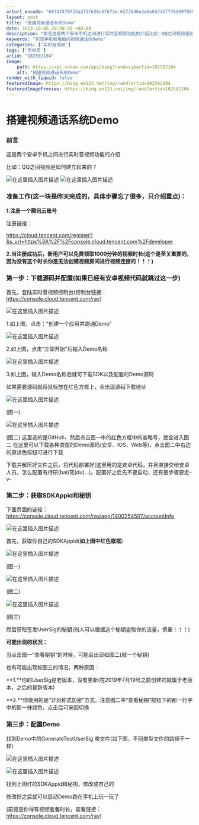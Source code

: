 ```yaml
---
arturl_encode: "68747470733a2f2f626c6f672e:6373646e2e6e65742f77656978696e5f34333733383436392f:61727469636c652f64657461696c732f313032353032313034"
layout: post
title: "搭建视频通话系统Demo"
date: 2023-10-05 20:50:30 +08:00
description: "前言这是两个安卓手机之间进行实时音视频功能的介绍比如：QQ之间视频是如何建立起来的？准备工作(这一块"
keywords: "实现手机和电脑间视频通话的demo"
categories: ['实时音视频']
tags: ['无标签']
artid: "102502104"
image:
    path: https://api.vvhan.com/api/bing?rand=sj&artid=102502104
    alt: "搭建视频通话系统Demo"
render_with_liquid: false
featuredImage: https://bing.ee123.net/img/rand?artid=102502104
featuredImagePreview: https://bing.ee123.net/img/rand?artid=102502104
---
```


# 搭建视频通话系统Demo

### 前言

这是两个安卓手机之间进行实时音视频功能的介绍
  
比如：QQ之间视频是如何建立起来的？

![在这里插入图片描述](https://i-blog.csdnimg.cn/blog_migrate/26392425e3345de52db06ced9ef69d49.png#pic_center)
![在这里插入图片描述](https://i-blog.csdnimg.cn/blog_migrate/907aa9fa336ca1e0ad59665b25ebf83a.png#pic_center)

### 准备工作(这一块是昨天完成的，具体步骤忘了很多，只介绍重点)：

**1.注册一个腾讯云账号**
  
注册链接：
  
https://cloud.tencent.com/register?&s_url=https%3A%2F%2Fconsole.cloud.tencent.com%2Fdeveloper
  
**2.当注册成功后，新用户可以免费领取1000分钟的视频时长(这个是至关重要的，因为没有这个时长你是无法创建视频房间进行视频连接的！！！)**

### 第一步：下载源码并配置(如果已经有安卓视频代码就跳过这一步)

首先，登陆实时音视频控制台(控制台链接：https://console.cloud.tencent.com/rav)
  
  
  
![在这里插入图片描述](https://i-blog.csdnimg.cn/blog_migrate/7d8315f3890ff90e26f5f54d57f64491.png#pic_center)

1.如上图，点击：“创建一个应用并跑通Demo”

![在这里插入图片描述](https://i-blog.csdnimg.cn/blog_migrate/2f3e1c6a8cc096fb81f62fa020ebc2ae.png#pic_center)

2.如上图，点击“立即开始”后输入Demo名称

![在这里插入图片描述](https://i-blog.csdnimg.cn/blog_migrate/7c56ace8143d8a0f7c539c13773ca25b.png#pic_center)

3.如上图，输入Demo名称后就可下载SDK以及配套的Demo源码

如果需要源码就将鼠标放在红色方框上，会出现源码下载地址

![在这里插入图片描述](https://i-blog.csdnimg.cn/blog_migrate/e6e37803cb5be09189fb54dae80733d6.png#pic_center)

(图一)

![在这里插入图片描述](https://i-blog.csdnimg.cn/blog_migrate/c8e36a747a2f38852473b2c2e95e2135.png#pic_center)

(图二)
这里选的是GitHub，然后点击图一中的红色方框中的省略号，就会进入图二 在这里可以下载各种类型的Demo源码(安卓、IOS、Web等)，点击图二中右边的原谅色按钮可进行下载

下载并解压好文件之后，将代码部署好(这里用的是安卓代码，并且直接交给安卓人员，怎么配置有待研(bai)究(du)…)。配置好之后先不要启动，还有要步骤要走-v-

### 第二步：获取SDKAppid和秘钥

下面页面的链接：https://console.cloud.tencent.com/rav/app/1400254507/accountInfo

![在这里插入图片描述](https://i-blog.csdnimg.cn/blog_migrate/c232d80254effd507e7459c7ed138322.png#pic_center)

首先，获取你自己的SDKAppid(**如上图中红色框框**)

![在这里插入图片描述](https://i-blog.csdnimg.cn/blog_migrate/397a0fd1436dc1854c76939bdd48d79c.png#pic_center)

(图一)

![在这里插入图片描述](https://i-blog.csdnimg.cn/blog_migrate/a530db1932a4aebc5157648ebeb61f75.png#pic_center)

(图二)

![在这里插入图片描述](https://i-blog.csdnimg.cn/blog_migrate/e12c6f2c7aba0d14abcf466bf679c289.png#pic_center)

(图三)

然后获取签发UserSig的秘钥(别人可以根据这个秘钥盗取你的流量，慎重！！！)

**可能出现的状况：**
  
当点击图一“查看秘钥”的时候，可能会出现如图二(就一个秘钥)
  
也有可能出现如图三的情况，两种原因：
  
**1.**你的UserSig是老版本，没有更新(在2019年7月19号之前创建的就属于老版本，之后的是新版本)
  
**2.**你使用的是“非对称式加密”方式，注意图二中“查看秘钥”按钮下的那一行字中的那一抹绿色，点击后可来回切换

### 第三步：配置Demo

找到Demo中的GenerateTestUserSig 类文件(如下图，不同类型文件的路径不一样)
  
![在这里插入图片描述](https://i-blog.csdnimg.cn/blog_migrate/e0c5e37cc936dc78abe8d2d1557ef9a5.png#pic_center)
  
![在这里插入图片描述](https://i-blog.csdnimg.cn/blog_migrate/04a2e2c47b521d7a6f32fdb4ed517c2d.png#pic_center)

找到上图红的SDKAppid和秘钥，修改成自己的

修改好之后就可以启动Demo跑在手机上玩一玩了
  
(前提是你得有视频套餐时长，查看链接：https://console.cloud.tencent.com/rav)